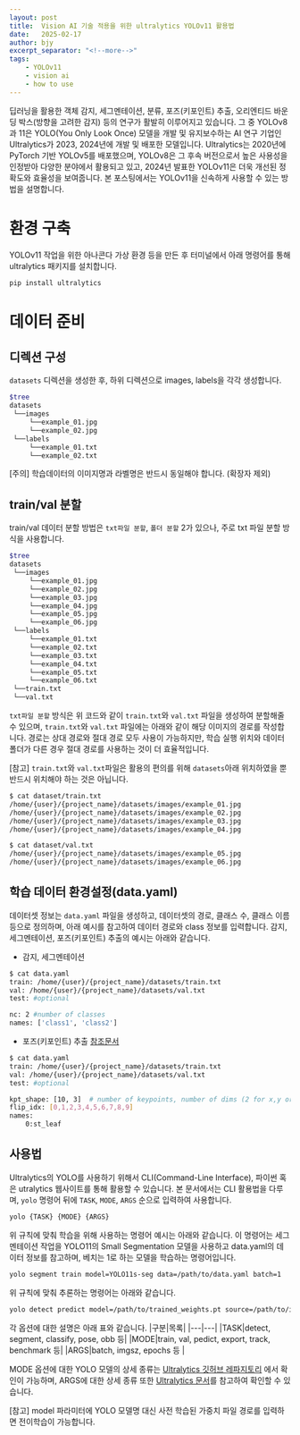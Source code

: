 ```yaml
---
layout: post
title:  Vision AI 기술 적용을 위한 ultralytics YOLOv11 활용법
date:   2025-02-17
author: bjy
excerpt_separator: "<!--more-->"
tags:
    - YOLOv11
    - vision ai
    - how to use
---
```


딥러닝을 활용한 객체 감지, 세그멘테이션, 분류, 포즈(키포인트) 추출, 오리엔티드 바운딩 박스(방향을 고려한 감지) 등의 연구가 활발히 이루어지고 있습니다. 그 중 YOLOv8과 11은 YOLO(You Only Look Once) 모델을 개발 및 유지보수하는 AI 연구 기업인 Ultralytics가 2023, 2024년에 개발 및 배포한 모델입니다. Ultralytics는 2020년에 PyTorch 기반 YOLOv5를 배포했으며, YOLOv8은 그 후속 버전으로서 높은 사용성을 인정받아 다양한 분야에서 활용되고 있고, 2024년 발표한 YOLOv11은 더욱 개선된 정확도와 효율성을 보여줍니다. 본 포스팅에서는 YOLOv11을 신속하게 사용할 수 있는 방법을 설명합니다.
<!--more-->

# 환경 구축
YOLOv11 작업을 위한 아나콘다 가상 환경 등을 만든 후 터미널에서 아래 명령어를 통해 ultralytics 패키지를 설치합니다.

```bash
pip install ultralytics
```

# 데이터 준비
## 디렉션 구성
`datasets` 디렉션을 생성한 후, 하위 디렉션으로 images, labels을 각각 생성합니다.
```bash
$tree
datasets
 └──images
     └──example_01.jpg
     └──example_02.jpg
 └──labels
     └──example_01.txt
     └──example_02.txt
```

[주의] 학습데이터의 이미지명과 라벨명은 반드시 동일해야 합니다. (확장자 제외)

## train/val 분할
train/val 데이터 분할 방법은 `txt파일 분할`, `폴더 분할`  2가 있으나, 주로 txt 파일 분할 방식을 사용합니다. 
```bash
$tree
datasets
 └──images
     └──example_01.jpg
     └──example_02.jpg
     └──example_03.jpg
     └──example_04.jpg
     └──example_05.jpg
     └──example_06.jpg
 └──labels
     └──example_01.txt
     └──example_02.txt
     └──example_03.txt
     └──example_04.txt
     └──example_05.txt
     └──example_06.txt
 └──train.txt
 └──val.txt
```
`txt파일 분할` 방식은 위 코드와 같이 `train.txt`와 `val.txt` 파일을 생성하여 분할해줄 수 있으며, `train.txt`와 `val.txt` 파일에는 아래와 같이 해당 이미지의 경로를 작성합니다. 경로는 상대 경로와 절대 경로 모두 사용이 가능하지만, 학습 실행 위치와 데이터 폴더가 다른 경우 절대 경로를 사용하는 것이 더 효율적입니다.

[참고] `train.txt`와 `val.txt`파일은 활용의 편의를 위해 `datasets`아래 위치하였을 뿐 반드시 위치해야 하는 것은 아닙니다.

```bash
$ cat dataset/train.txt
/home/{user}/{project_name}/datasets/images/example_01.jpg
/home/{user}/{project_name}/datasets/images/example_02.jpg
/home/{user}/{project_name}/datasets/images/example_03.jpg
/home/{user}/{project_name}/datasets/images/example_04.jpg
```

```bash
$ cat dataset/val.txt 
/home/{user}/{project_name}/datasets/images/example_05.jpg
/home/{user}/{project_name}/datasets/images/example_06.jpg
```

## 학습 데이터 환경설정(data.yaml)
데이터셋 정보는 `data.yaml` 파일을 생성하고, 데이터셋의 경로, 클래스 수, 클래스 이름 등으로 정의하며, 아래 예시를 참고하여 데이터 경로와 class 정보를 입력합니다. 감지, 세그멘테이션, 포즈(키포인트) 추출의 예시는 아래와 같습니다.

- 감지, 세그멘테이션

```bash
$ cat data.yaml
train: /home/{user}/{project_name}/datasets/train.txt
val: /home/{user}/{project_name}/datasets/val.txt
test: #optional

nc: 2 #number of classes
names: ['class1', 'class2']
```

- 포즈(키포인트) 추출 [참조문서](https://github.com/ultralytics/ultralytics/blob/main/ultralytics/cfg/datasets/coco8-pose.yaml)

```bash
$ cat data.yaml
train: /home/{user}/{project_name}/datasets/train.txt
val: /home/{user}/{project_name}/datasets/val.txt
test: #optional

kpt_shape: [10, 3]  # number of keypoints, number of dims (2 for x,y or 3 for x,y,visible)
flip_idx: [0,1,2,3,4,5,6,7,8,9]
names:
    0:st_leaf
```

## 사용법
Ultralytics의 YOLO를 사용하기 위해서 CLI(Command-Line Interface), 파이썬 혹은 utralytics 웹사이트를 통해 활용할 수 있습니다. 본 문서에서는 CLI 활용법을 다루며, `yolo` 명령어 뒤에 `TASK`, `MODE`, `ARGS` 순으로 입력하여 사용합니다.
```bash
yolo {TASK} {MODE} {ARGS}
```

위 규칙에 맞춰 학습을 위해 사용하는 명령어 예시는 아래와 같습니다. 이 명령어는 세그멘테이션 작업을 YOLO11의 Small Segmentation 모델을 사용하고 data.yaml의 데이터 정보를 참고하며, 베치는 1로 하는 모델을 학습하는 명령어입니다. 
```bash
yolo segment train model=YOLO11s-seg data=/path/to/data.yaml batch=1
```

위 규칙에 맞춰 추론하는 명령어는 아래와 같습니다.
```bash
yolo detect predict model=/path/to/trained_weights.pt source=/path/to/images
```

각 옵션에 대한 설명은 아래 표와 같습니다.
|구분|목록|
|---|---|
|TASK|detect, segment, classify, pose, obb 등|
|MODE|train, val, pedict, export, track, benchmark 등|
|ARGS|batch, imgsz, epochs 등 |

MODE 옵션에 대한 YOLO 모델의 상세 종류는 [Ultralytics 깃허브 레파지토리](https://github.com/ultralytics/ultralytics/tree/main?tab=readme-ov-file#models) 에서 확인이 가능하며, ARGS에 대한 상세 종류 또한 [Ultralytics 문서](https://github.com/ultralytics/ultralytics/blob/main/ultralytics/cfg/default.yaml)를 참고하여 확인할 수 있습니다.

[참고] model 파라미터에 YOLO 모델명 대신 사전 학습된 가중치 파일 경로를 입력하면 전이학습이 가능합니다.
